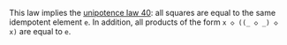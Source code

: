 This law implies the [unipotence law 40](https://teorth.github.io/equational_theories/implications/?40): all squares are equal to the same idempotent element `e`.  In addition, all products of the form `x ◇ ((_ ◇ _) ◇ x)` are equal to `e`.
